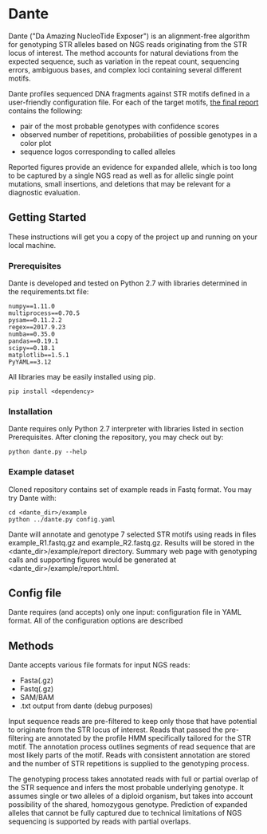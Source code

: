 # Dante
 Dante ("Da Amazing NucleoTide Exposer") is an alignment-free algorithm for genotyping STR alleles based on NGS reads originating from the STR locus of interest. The method accounts for natural deviations from the expected sequence, such as variation in the repeat count, sequencing errors, ambiguous bases, and complex loci containing several different motifs.

Dante profiles sequenced DNA fragments against STR motifs defined in a user-friendly configuration file. For each of the target motifs, [the final report](http://158.195.68.48/dante/example/report.html) contains the following: 
- pair of the most probable genotypes with confidence scores
- observed number of repetitions, probabilities of possible genotypes in a color plot
- sequence logos corresponding to called alleles

Reported figures provide an evidence for expanded allele, which is too long to be captured by a single NGS read as well as for allelic single point mutations, small insertions, and deletions that may be relevant for a diagnostic evaluation.


## Getting Started

These instructions will get you a copy of the project up and running on your local machine. 

### Prerequisites

Dante is developed and tested on Python 2.7 with libraries determined in the requirements.txt file: 

```
numpy==1.11.0
multiprocess==0.70.5
pysam==0.11.2.2
regex==2017.9.23
numba==0.35.0
pandas==0.19.1
scipy==0.18.1
matplotlib==1.5.1
PyYAML==3.12
```

All libraries may be easily installed using pip.

```
pip install <dependency>
```

### Installation

Dante requires only Python 2.7 interpreter with libraries listed in section Prerequisites. After cloning the repository, you may check out by: 
```
python dante.py --help
```

### Example dataset

Cloned repository contains set of example reads in Fastq format. You may try Dante with: 
```
cd <dante_dir>/example
python ../dante.py config.yaml
```

Dante will annotate and genotype 7 selected STR motifs using reads in files example_R1.fastq.gz and example_R2.fastq.gz. Results will be stored in the <dante_dir>/example/report directory. Summary web page with genotyping calls and supporting figures would be generated at <dante_dir>/example/report.html. 

## Config file

Dante requires (and accepts) only one input: configuration file in YAML format. All of the configuration options are described 

## Methods

Dante accepts various file formats for input NGS reads:
- Fasta(.gz)
- Fastq(.gz)
- SAM/BAM
- .txt output from dante (debug purposes) 

Input sequence reads are pre-filtered to keep only those that have potential to originate from the STR locus of interest. Reads that passed the pre-filtering are annotated by the profile HMM specifically tailored for the STR motif. The annotation process outlines segments of read sequence that are most likely parts of the motif. Reads with consistent annotation are stored and the number of STR repetitions is supplied to the genotyping process.

The genotyping process takes annotated reads with full or partial overlap of the STR sequence and infers the most probable underlying genotype. It assumes single or two alleles of a diploid organism, but takes into account possibility of the shared, homozygous genotype. Prediction of expanded alleles that cannot be fully captured due to technical limitations of NGS sequencing is supported by reads with partial overlaps. 
